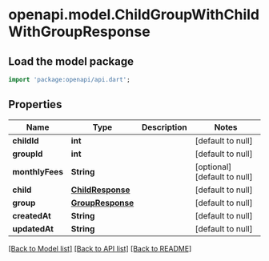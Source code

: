 # openapi.model.ChildGroupWithChildWithGroupResponse

## Load the model package
```dart
import 'package:openapi/api.dart';
```

## Properties
Name | Type | Description | Notes
------------ | ------------- | ------------- | -------------
**childId** | **int** |  | [default to null]
**groupId** | **int** |  | [default to null]
**monthlyFees** | **String** |  | [optional] [default to null]
**child** | [**ChildResponse**](ChildResponse.md) |  | [default to null]
**group** | [**GroupResponse**](GroupResponse.md) |  | [default to null]
**createdAt** | **String** |  | [default to null]
**updatedAt** | **String** |  | [default to null]

[[Back to Model list]](../README.md#documentation-for-models) [[Back to API list]](../README.md#documentation-for-api-endpoints) [[Back to README]](../README.md)


